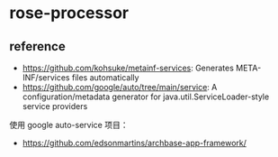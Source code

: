 # rose-processor

## reference

- https://github.com/kohsuke/metainf-services: Generates META-INF/services files automatically
- https://github.com/google/auto/tree/main/service: A configuration/metadata generator for java.util.ServiceLoader-style
  service providers

使用 google auto-service 项目：

- https://github.com/edsonmartins/archbase-app-framework/

